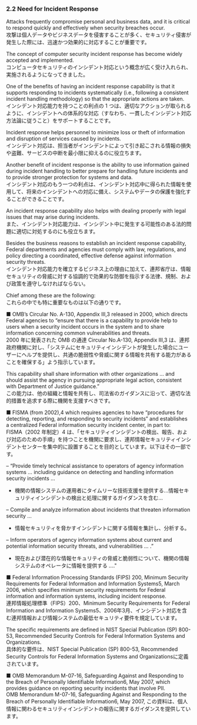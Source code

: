 ### 2.2 Need for Incident Response

Attacks frequently compromise personal and business data, and it is critical to respond quickly and effectively when security breaches occur.  
攻撃は個人データやビジネスデータを侵害することが多く、セキュリティ侵害が発生した際には、迅速かつ効果的に対応することが重要です。  

The concept of computer security incident response has become widely accepted and implemented.  
コンピュータセキュリティのインシデント対応という概念が広く受け入れられ、実施されるようになってきました。  

One of the benefits of having an incident response capability is that it supports responding to incidents systematically (i.e., following a consistent incident handling methodology) so that the appropriate actions are taken.  
インシデント対応能力を持つことの利点の 1 つは、適切なアクションが取られるように、インシデントへの体系的な対応（すなわち、一貫したインシデント対応方法論に従うこと）をサポートすることです。  

Incident response helps personnel to minimize loss or theft of information and disruption of services caused by incidents.  
インシデント対応は、担当者がインシデントによって引き起こされる情報の損失や盗難、サービスの中断を最小限に抑えるのに役立ちます。  

Another benefit of incident response is the ability to use information gained during incident handling to better prepare for handling future incidents and to provide stronger protection for systems and data.  
インシデント対応のもう一つの利点は、インシデント対応中に得られた情報を使用して、将来のインシデントへの対応に備え、システムやデータの保護を強化することができることです。  

An incident response capability also helps with dealing properly with legal issues that may arise during incidents.  
また、インシデント対応能力は、インシデント中に発生する可能性のある法的問題に適切に対処するのにも役立ちます。  

Besides the business reasons to establish an incident response capability, Federal departments and agencies must comply with law, regulations, and policy directing a coordinated, effective defense against information security threats.  
インシデント対応能力を確立するビジネス上の理由に加えて、連邦省庁は、情報セキュリティの脅威に対する協調的で効果的な防御を指示する法律、規制、および政策を遵守しなければならない。  

Chief among these are the following:  
これらの中でも特に重要なものは以下の通りです。  

■ OMB’s Circular No. A-130, Appendix III,3 released in 2000, which directs Federal agencies to “ensure that there is a capability to provide help to users when a security incident occurs in the system and to share information concerning common vulnerabilities and threats.  
2000 年に発表された OMB の通達 Circular No.A-130, Appendix III,3 は、連邦政府機関に対し、「システムにセキュリティインシデントが発生した場合にユーザーにヘルプを提供し、共通の脆弱性や脅威に関する情報を共有する能力があることを確保する」よう指示しています。  

This capability shall share information with other organizations … and should assist the agency in pursuing appropriate legal action, consistent with Department of Justice guidance.”  
この能力は、他の組織と情報を共有し、司法省のガイダンスに沿って、適切な法的措置を追求する際に機関を支援すべきです。  

■ FISMA (from 2002),4 which requires agencies to have “procedures for detecting, reporting, and responding to security incidents” and establishes a centralized Federal information security incident center, in part to:  
 FISMA（2002 年制定）4 は、「セキュリティインシデントの検出、報告、および対応のための手順」を持つことを機関に要求し、連邦情報セキュリティインシデントセンターを集中的に設置することを目的としています。以下はその一部です。    

– “Provide timely technical assistance to operators of agency information systems … including guidance on detecting and handling information security incidents …  
- 機関の情報システムの運用者にタイムリーな技術支援を提供する...情報セキュリティインシデントの検出と処理に関するガイダンスを含む...  

– Compile and analyze information about incidents that threaten information security …  
- 情報セキュリティを脅かすインシデントに関する情報を集計し、分析する。  

– Inform operators of agency information systems about current and potential information security threats, and vulnerabilities … .”  
- 現在および潜在的な情報セキュリティの脅威と脆弱性について、機関の情報システムのオペレータに情報を提供する ...."  

■ Federal Information Processing Standards (FIPS) 200, Minimum Security Requirements for Federal Information and Information Systems5, March 2006, which specifies minimum security requirements for Federal information and information systems, including incident response.  
連邦情報処理標準（FIPS）200、Minimum Security Requirements for Federal Information and Information Systems5、2006年3月、インシデント対応を含む連邦情報および情報システムの最低セキュリティ要件を規定しています。  

The specific requirements are defined in NIST Special Publication (SP) 800-53, Recommended Security Controls for Federal Information Systems and Organizations.  
具体的な要件は、NIST Special Publication (SP) 800-53, Recommended Security Controls for Federal Information Systems and Organizationsに定義されています。  

■ OMB Memorandum M-07-16, Safeguarding Against and Responding to the Breach of Personally Identifiable Information6, May 2007, which provides guidance on reporting security incidents that involve PII.  
OMB Memorandum M-07-16, Safeguarding Against and Responding to the Breach of Personally Identifiable Information6, May 2007, この資料は、個人情報に関わるセキュリティインシデントの報告に関するガイダンスを提供しています。  
